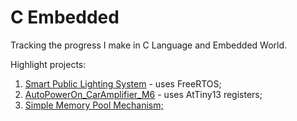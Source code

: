 # C Embedded
Tracking the progress I make in C Language and Embedded World.

Highlight projects:
1. [Smart Public Lighting System](https://github.com/MiGen97/C_Embedded/tree/master/ESP32/IoT_Project) - uses FreeRTOS;
2. [AutoPowerOn_CarAmplifier_M6](https://github.com/MiGen97/C_Embedded/blob/master/Attiny13A/AutoPowerOnAmpCar/AutoPowerOnAmpCar.ino) - uses AtTiny13 registers;
3. [Simple Memory Pool Mechanism;](https://github.com/MiGen97/C_Embedded/blob/master/CPractice/ex24_simple_mem_pool.c)
